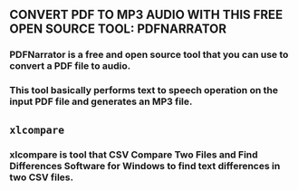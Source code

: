 ## CONVERT PDF TO MP3 AUDIO WITH THIS FREE OPEN SOURCE TOOL: PDFNARRATOR

### PDFNarrator is a free and open source tool that you can use to convert a PDF file to audio. 
### This tool basically performs text to speech operation on the input PDF file and generates an MP3 file.

## `xlcompare`

### xlcompare is tool that CSV Compare Two Files and Find Differences Software for Windows to find text differences in two CSV files.